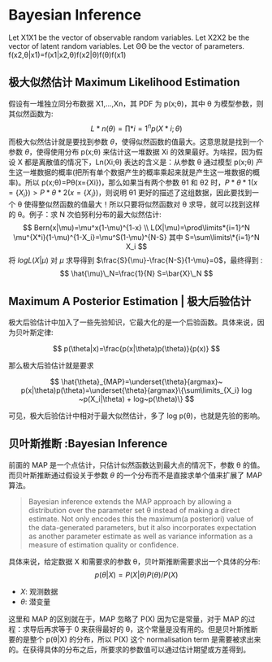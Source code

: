 # Bayesian Inference

Let X1X1 be the vector of observable random variables. Let X2X2 be the vector of latent random variables. Let ΘΘ be the vector of parameters. f(x2,θ|x1)=f(x1|x2,θ)f(x2|θ)f(θ)f(x1)

## 极大似然估计 Maximum Likelihood Estimation

假设有一堆独立同分布数据 X1,…,Xn，其 PDF 为 p(x;θ)，其中 θ 为模型参数，则其似然函数为: $$L*n(\theta)=\prod\limits*{i=1}^n p(X*i; \theta)$$ 而极大似然估计就是要找到参数 $\theta$，使得似然函数的值最大。这意思就是找到一个参数 $\theta$，使得使用分布 p(x;θ) 来估计这一堆数据 Xi 的效果最好。为啥捏，因为假设 X 都是离散值的情况下，Ln(Xi;θ) 表达的含义是：从参数 θ 通过模型 p(x;θ) 产生这一堆数据的概率(把所有单个数据产生的概率乘起来就是产生这一堆数据的概率)。所以 p(x;θ)=Pθ(x={Xi})，那么如果当有两个参数 θ1 和 θ2 时，$P*{\theta*1}(x=\{X_i\})>P*{\theta*2}(x=\{X_i\})$，则说明 θ1 更好的描述了这组数据，因此要找到一个 θ 使得整似然函数的值最大！所以只要将似然函数对 θ 求导，就可以找到这样的 θ。例子：求 N 次伯努利分布的最大似然估计: $$ Bern(x|\mu)=\mu^x(1-\mu)^{1-x} \\ L(X|\mu)=\prod\limits*{i=1}^N \mu^{X*i}(1-\mu)^{1-X_i}=\mu^S(1-\mu)^{N-S} 其中 S=\sum\limits\*{i=1}^N X_i $$ 将 $log L(X|\mu)$ 对 $\mu$ 求导得到 $\frac{S}{\mu}-\frac{N-S}{1-\mu}=0$，最终得到 : $$ \hat{\mu}\_N=\frac{1}{N} S=\bar{X}\_N $$

## Maximum A Posterior Estimation | 极大后验估计

极大后验估计中加入了一些先验知识，它最大化的是一个后验函数。具体来说，因为贝叶斯定律:

$$
p(\theta|x)=\frac{p(x|\theta)p(\theta)}{p(x)}
$$

那么极大后验估计就是要求

$$
\hat{\theta}_{MAP}=\underset{\theta}{argmax}~ p(x|\theta)p(\theta)=\underset{\theta}{argmax}\{\sum\limits_{X_i} log ~p(X_i|\theta) + log~p(\theta)\}
$$

可见，极大后验估计中相对于最大似然估计，多了 log p(θ)，也就是先验的影响。

## 贝叶斯推断 :Bayesian Inference

前面的 MAP 是一个点估计，只估计似然函数达到最大点的情况下，参数 θ 的值。而贝叶斯推断通过假设关于参数 $\theta$ 的一个分布而不是直接求单个值来扩展了 MAP 算法。

> Bayesian inference extends the MAP approach by allowing a distribution over the parameter set θ instead of making a direct estimate. Not only encodes this the maximum(a posteriori) value of the data-generated parameters, but it also incorporates expectation as another parameter estimate as well as variance information as a measure of estimation quality or confidence.

具体来说，给定数据 X 和需要求的参数 θ，贝叶斯推断需要求出一个具体的分布: $$ p(\theta|X)=P(X|\theta)P(\theta)/P(X) $$

- $X$: 观测数据
- $\theta$: 潜变量

这里和 MAP 的区别就在于，MAP 忽略了 P(X) 因为它是常量，对于 MAP 的过程：求导后再求等于 0 来获得最好的 θ，这个常量是没有用的。但是贝叶斯推断要的是整个 p(θ|X) 的分布，所以 P(X) 这个 normalisation term 是需要被求出来的。在获得具体的分布之后，所要求的参数值可以通过估计期望或方差得到。
